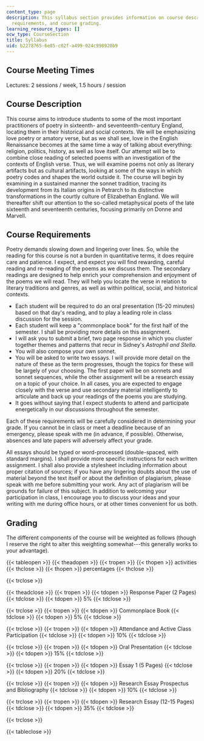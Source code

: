 ```yaml
---
content_type: page
description: This syllabus section provides information on course description, course
  requirements, and course grading.
learning_resource_types: []
ocw_type: CourseSection
title: Syllabus
uid: b2278765-6e85-c02f-a499-024c998920b9
---
```


Course Meeting Times
--------------------

Lectures: 2 sessions / week, 1.5 hours / session

Course Description
------------------

This course aims to introduce students to some of the most important practitioners of poetry in sixteenth- and seventeenth-century England, locating them in their historical and social contexts. We will be emphasizing love poetry or amatory verse, but as we shall see, love in the English Renaissance becomes at the same time a way of talking about everything: religion, politics, history, as well as love itself. Our attempt will be to combine close reading of selected poems with an investigation of the contexts of English verse. Thus, we will examine poems not only as literary artifacts but as cultural artifacts, looking at some of the ways in which poetry codes and shapes the world outside it. The course will begin by examining in a sustained manner the sonnet tradition, tracing its development from its Italian origins in Petrarch to its distinctive transformations in the courtly culture of Elizabethan England. We will thereafter shift our attention to the so-called metaphysical poets of the late sixteenth and seventeenth centuries, focusing primarily on Donne and Marvell.

Course Requirements
-------------------

Poetry demands slowing down and lingering over lines. So, while the reading for this course is not a burden in quantitative terms, it does require care and patience. I expect, and expect you will find rewarding, careful reading and re-reading of the poems as we discuss them. The secondary readings are designed to help enrich your comprehension and enjoyment of the poems we will read. They will help you locate the verse in relation to literary traditions and genres, as well as within political, social, and historical contexts.

*   Each student will be required to do an oral presentation (15-20 minutes) based on that day's reading, and to play a leading role in class discussion for the session.
*   Each student will keep a "commonplace book" for the first half of the semester. I shall be providing more details on this assignment.
*   I will ask you to submit a brief, two page response in which you cluster together themes and patterns that recur in Sidney's _Astrophil and Stella_.
*   You will also compose your own sonnet.
*   You will be asked to write two essays. I will provide more detail on the nature of these as the term progresses, though the topics for these will be largely of your choosing. The first paper will be on sonnets and sonnet sequences, while the other assignment will be a research essay on a topic of your choice. In all cases, you are expected to engage closely with the verse and use secondary material intelligently to articulate and back up your readings of the poems you are studying.
*   It goes without saying that I expect students to attend and participate energetically in our discussions throughout the semester.

Each of these requirements will be carefully considered in determining your grade. If you cannot be in class or meet a deadline because of an emergency, please speak with me (in advance, if possible). Otherwise, absences and late papers will adversely affect your grade.

All essays should be typed or word-processed (double-spaced, with standard margins). I shall provide more specific instructions for each written assignment. I shall also provide a stylesheet including information about proper citation of sources; if you have any lingering doubts about the use of material beyond the text itself or about the definition of plagiarism, please speak with me before submitting your work. Any act of plagiarism will be grounds for failure of this subject. In addition to welcoming your participation in class, I encourage you to discuss your ideas and your writing with me during office hours, or at other times convenient for us both.

Grading
-------

The different components of the course will be weighted as follows (though I reserve the right to alter this weighting somewhat---this generally works to your advantage).

{{< tableopen >}}
{{< theadopen >}}
{{< tropen >}}
{{< thopen >}}
activities
{{< thclose >}}
{{< thopen >}}
percentages
{{< thclose >}}

{{< trclose >}}

{{< theadclose >}}
{{< tropen >}}
{{< tdopen >}}
Response Paper (2 Pages)
{{< tdclose >}}
{{< tdopen >}}
5%
{{< tdclose >}}

{{< trclose >}}
{{< tropen >}}
{{< tdopen >}}
Commonplace Book
{{< tdclose >}}
{{< tdopen >}}
5%
{{< tdclose >}}

{{< trclose >}}
{{< tropen >}}
{{< tdopen >}}
Attendance and Active Class Participation
{{< tdclose >}}
{{< tdopen >}}
10%
{{< tdclose >}}

{{< trclose >}}
{{< tropen >}}
{{< tdopen >}}
Oral Presentation
{{< tdclose >}}
{{< tdopen >}}
15%
{{< tdclose >}}

{{< trclose >}}
{{< tropen >}}
{{< tdopen >}}
Essay 1 (5 Pages)
{{< tdclose >}}
{{< tdopen >}}
20%
{{< tdclose >}}

{{< trclose >}}
{{< tropen >}}
{{< tdopen >}}
Research Essay Prospectus and Bibliography
{{< tdclose >}}
{{< tdopen >}}
10%
{{< tdclose >}}

{{< trclose >}}
{{< tropen >}}
{{< tdopen >}}
Research Essay (12-15 Pages)
{{< tdclose >}}
{{< tdopen >}}
35%
{{< tdclose >}}

{{< trclose >}}

{{< tableclose >}}